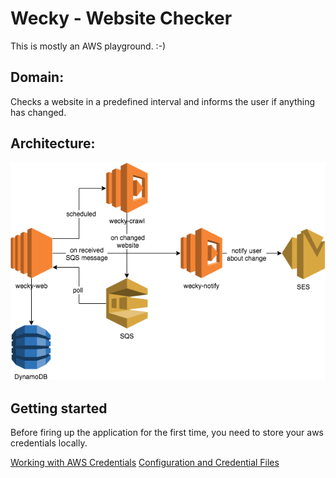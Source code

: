 # Wecky - Website Checker

This is mostly an AWS playground. :-)

## Domain:
Checks a website in a predefined interval and informs the user if anything has changed.

## Architecture:
![Wecky Architecture](wecky_architecture.png)

## Getting started 
Before firing up the application for the first time, you need to store your aws credentials locally.

[Working with AWS Credentials](https://docs.aws.amazon.com/sdk-for-java/v1/developer-guide/credentials.html)
[Configuration and Credential Files](https://docs.aws.amazon.com/cli/latest/userguide/cli-config-files.html)